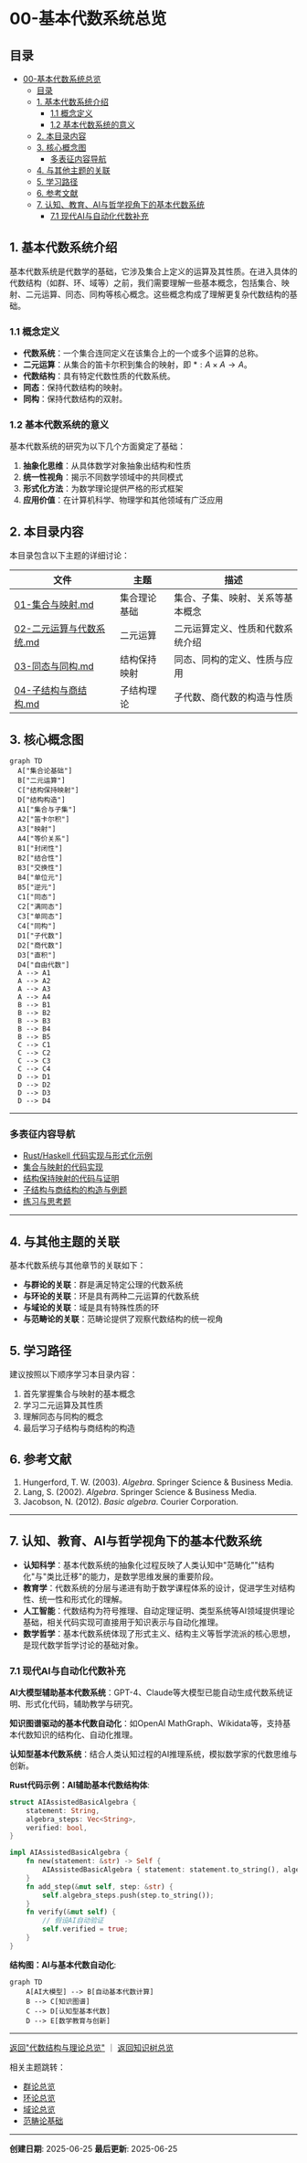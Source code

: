 # 00-基本代数系统总览

## 目录

- [00-基本代数系统总览](#00-基本代数系统总览)
  - [目录](#目录)
  - [1. 基本代数系统介绍](#1-基本代数系统介绍)
    - [1.1 概念定义](#11-概念定义)
    - [1.2 基本代数系统的意义](#12-基本代数系统的意义)
  - [2. 本目录内容](#2-本目录内容)
  - [3. 核心概念图](#3-核心概念图)
    - [多表征内容导航](#多表征内容导航)
  - [4. 与其他主题的关联](#4-与其他主题的关联)
  - [5. 学习路径](#5-学习路径)
  - [6. 参考文献](#6-参考文献)
  - [7. 认知、教育、AI与哲学视角下的基本代数系统](#7-认知教育ai与哲学视角下的基本代数系统)
    - [7.1 现代AI与自动化代数补充](#71-现代ai与自动化代数补充)

## 1. 基本代数系统介绍

基本代数系统是代数学的基础，它涉及集合上定义的运算及其性质。在进入具体的代数结构（如群、环、域等）之前，我们需要理解一些基本概念，包括集合、映射、二元运算、同态、同构等核心概念。这些概念构成了理解更复杂代数结构的基础。

### 1.1 概念定义

- **代数系统**：一个集合连同定义在该集合上的一个或多个运算的总称。
- **二元运算**：从集合的笛卡尔积到集合的映射，即 $*: A \times A \to A$。
- **代数结构**：具有特定代数性质的代数系统。
- **同态**：保持代数结构的映射。
- **同构**：保持代数结构的双射。

### 1.2 基本代数系统的意义

基本代数系统的研究为以下几个方面奠定了基础：

1. **抽象化思维**：从具体数学对象抽象出结构和性质
2. **统一性视角**：揭示不同数学领域中的共同模式
3. **形式化方法**：为数学理论提供严格的形式框架
4. **应用价值**：在计算机科学、物理学和其他领域有广泛应用

## 2. 本目录内容

本目录包含以下主题的详细讨论：

| 文件 | 主题 | 描述 |
|------|------|------|
| [01-集合与映射.md](./01-集合与映射.md) | 集合理论基础 | 集合、子集、映射、关系等基本概念 |
| [02-二元运算与代数系统.md](./02-二元运算与代数系统.md) | 二元运算 | 二元运算定义、性质和代数系统介绍 |
| [03-同态与同构.md](./03-同态与同构.md) | 结构保持映射 | 同态、同构的定义、性质与应用 |
| [04-子结构与商结构.md](./04-子结构与商结构.md) | 子结构理论 | 子代数、商代数的构造与性质 |

## 3. 核心概念图

```mermaid
graph TD
  A["集合论基础"]
  B["二元运算"]
  C["结构保持映射"]
  D["结构构造"]
  A1["集合与子集"]
  A2["笛卡尔积"]
  A3["映射"]
  A4["等价关系"]
  B1["封闭性"]
  B2["结合性"]
  B3["交换性"]
  B4["单位元"]
  B5["逆元"]
  C1["同态"]
  C2["满同态"]
  C3["单同态"]
  C4["同构"]
  D1["子代数"]
  D2["商代数"]
  D3["直积"]
  D4["自由代数"]
  A --> A1
  A --> A2
  A --> A3
  A --> A4
  B --> B1
  B --> B2
  B --> B3
  B --> B4
  B --> B5
  C --> C1
  C --> C2
  C --> C3
  C --> C4
  D --> D1
  D --> D2
  D --> D3
  D --> D4
```

---

### 多表征内容导航

- [Rust/Haskell 代码实现与形式化示例](./02-二元运算与代数系统.md#7-形式化与代码实现)
- [集合与映射的代码实现](./01-集合与映射.md#7-形式化与代码实现)
- [结构保持映射的代码与证明](./03-同态与同构.md)
- [子结构与商结构的构造与例题](./04-子结构与商结构.md)
- [练习与思考题](./02-二元运算与代数系统.md#8-练习与思考题)

---

## 4. 与其他主题的关联

基本代数系统与其他章节的关联如下：

- **与群论的关联**：群是满足特定公理的代数系统
- **与环论的关联**：环是具有两种二元运算的代数系统
- **与域论的关联**：域是具有特殊性质的环
- **与范畴论的关联**：范畴论提供了观察代数结构的统一视角

## 5. 学习路径

建议按照以下顺序学习本目录内容：

1. 首先掌握集合与映射的基本概念
2. 学习二元运算及其性质
3. 理解同态与同构的概念
4. 最后学习子结构与商结构的构造

## 6. 参考文献

1. Hungerford, T. W. (2003). *Algebra*. Springer Science & Business Media.
2. Lang, S. (2002). *Algebra*. Springer Science & Business Media.
3. Jacobson, N. (2012). *Basic algebra*. Courier Corporation.

---

## 7. 认知、教育、AI与哲学视角下的基本代数系统

- **认知科学**：基本代数系统的抽象化过程反映了人类认知中"范畴化""结构化"与"类比迁移"的能力，是数学思维发展的重要阶段。
- **教育学**：代数系统的分层与递进有助于数学课程体系的设计，促进学生对结构性、统一性和形式化的理解。
- **人工智能**：代数结构为符号推理、自动定理证明、类型系统等AI领域提供理论基础，相关代码实现可直接用于知识表示与自动化推理。
- **数学哲学**：基本代数系统体现了形式主义、结构主义等哲学流派的核心思想，是现代数学哲学讨论的基础对象。

### 7.1 现代AI与自动化代数补充

**AI大模型辅助基本代数系统**：GPT-4、Claude等大模型已能自动生成代数系统证明、形式化代码，辅助教学与研究。

**知识图谱驱动的基本代数自动化**：如OpenAI MathGraph、Wikidata等，支持基本代数知识的结构化、自动化推理。

**认知型基本代数系统**：结合人类认知过程的AI推理系统，模拟数学家的代数思维与创新。

**Rust代码示例：AI辅助基本代数结构体**:

```rust
struct AIAssistedBasicAlgebra {
    statement: String,
    algebra_steps: Vec<String>,
    verified: bool,
}

impl AIAssistedBasicAlgebra {
    fn new(statement: &str) -> Self {
        AIAssistedBasicAlgebra { statement: statement.to_string(), algebra_steps: vec![], verified: false }
    }
    fn add_step(&mut self, step: &str) {
        self.algebra_steps.push(step.to_string());
    }
    fn verify(&mut self) {
        // 假设AI自动验证
        self.verified = true;
    }
}
```

**结构图：AI与基本代数自动化**:

```mermaid
graph TD
    A[AI大模型] --> B[自动基本代数计算]
    B --> C[知识图谱]
    C --> D[认知型基本代数]
    D --> E[数学教育与创新]
```

---

[返回"代数结构与理论总览"](../00-代数结构与理论总览.md) ｜ [返回知识树总览](../../09-项目总览/00-项目总览.md)

相关主题跳转：

- [群论总览](../02-群论/00-群论总览.md)
- [环论总览](../03-环论/00-环论总览.md)
- [域论总览](../04-域论/00-域论总览.md)
- [范畴论基础](../08-范畴论/00-范畴论基础总览.md)

---

**创建日期**: 2025-06-25
**最后更新**: 2025-06-25
